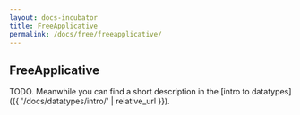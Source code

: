 ```yaml
---
layout: docs-incubator
title: FreeApplicative
permalink: /docs/free/freeapplicative/
---
```


## FreeApplicative





TODO. Meanwhile you can find a short description in the [intro to datatypes]({{ '/docs/datatypes/intro/' | relative_url }}).
